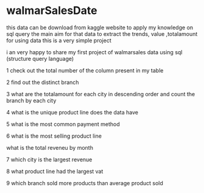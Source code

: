# walmarSalesDate 
this data can be download from kaggle website to apply my knowledge on sql query 
the main aim for that data to extract the trends, value ,totalamount for using data 
this is a very simple project 

i an very happy to share my first project  of walmarsales data  using sql (structure query language)

1 check out the total number of the column present in my table

2 find out  the distinct branch 

3  what are the totalamount for each city in descending order and count the branch by each city

4 what is the unique product line does the data have

5 what is the most common payment method

6 what is the most selling product line

what is the total reveneu by month

7 which city is the largest revenue

8 what product line had the largest vat

9 which branch  sold more products than average product sold
